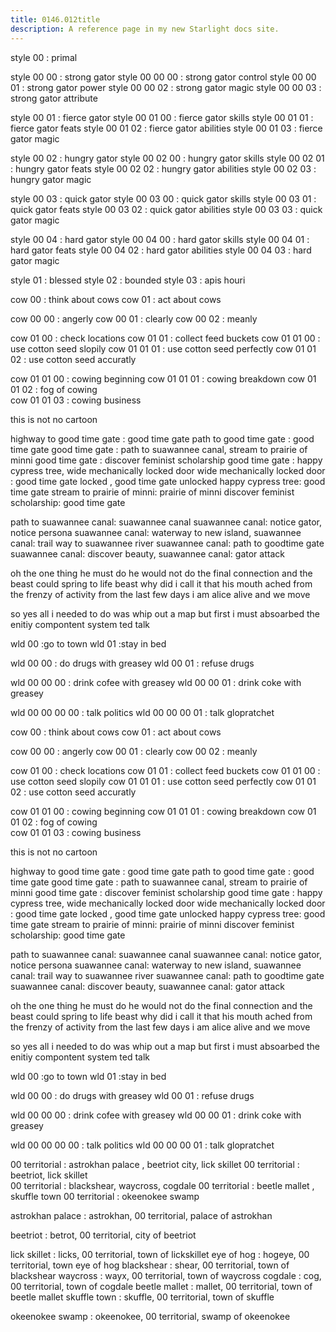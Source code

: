 ```yaml
---
title: 0146.012title
description: A reference page in my new Starlight docs site.
---
```

style 00 : primal

style 00 00 : strong gator
style 00 00 00 : strong gator control 
style 00 00 01 : strong gator power
style 00 00 02 : strong gator magic
style 00 00 03 : strong gator attribute


style 00 01 : fierce gator
style 00 01 00 : fierce gator skills 
style 00 01 01 : fierce gator feats
style 00 01 02 : fierce gator abilities
style 00 01 03 : fierce gator magic

style 00 02 : hungry gator
style 00 02 00 : hungry gator skills 
style 00 02 01 : hungry gator feats
style 00 02 02 : hungry gator abilities
style 00 02 03 : hungry gator magic

style 00 03 : quick gator
style 00 03 00 : quick gator skills 
style 00 03 01 : quick gator feats
style 00 03 02 : quick gator abilities
style 00 03 03 : quick gator magic

style 00 04 : hard gator
style 00 04 00 : hard gator skills 
style 00 04 01 : hard gator feats
style 00 04 02 : hard gator abilities
style 00 04 03 : hard gator magic

style 01 : blessed
style 02 : bounded
style 03 : apis houri


cow 00 : think about cows 
cow 01 : act about cows 

cow 00 00 : angerly
cow 00 01 : clearly
cow 00 02 : meanly 

cow 01 00 : check locations
cow 01 01 : collect feed buckets 
cow 01 01 00 : use cotton seed slopily
cow 01 01 01 : use cotton seed perfectly
cow 01 01 02 : use cotton seed accuratly 

cow 01 01 00 : cowing beginning 
cow 01 01 01 : cowing breakdown 
cow 01 01 02 : fog of cowing  
cow 01 01 03 : cowing business 


this is not no cartoon



highway to good time gate : good time gate 
path to good time gate : good time gate
good time gate : path to suawannee canal,  stream to prairie of minni 
good time gate : discover feminist scholarship
good time gate : happy cypress tree, wide mechanically locked door
wide mechanically locked door : good time gate locked , good time gate unlocked
happy cypress tree: good time gate
stream to prairie of minni: prairie of minni
discover feminist scholarship: good time gate 

path to suawannee canal: suawannee canal 
suawannee canal: notice gator, notice persona 
suawannee canal: waterway to new island, 
suawannee canal: trail way to suawannee river
suawannee canal: path to goodtime gate 
suawannee canal: discover beauty, 
suawannee canal: gator attack



oh the one thing he must do he would not do 
the final connection and the beast could spring to life 
beast why did i call it that 
his mouth ached from the frenzy of activity from the last few days 
i am alice alive and we move

so yes 
all i needed to do was whip out a map 
but first i must absoarbed the enitiy compontent system ted talk 


wld 00  :go to town 
wld 01  :stay in bed 

wld 00 00 : do drugs with greasey 
wld 00 01 : refuse drugs

wld 00 00 00 : drink cofee with greasey
wld 00 00 01 : drink coke with greasey

wld 00 00 00 00 : talk politics
wld 00 00 00 01 : talk glopratchet




  cow 00 : think about cows 
cow 01 : act about cows 

cow 00 00 : angerly
cow 00 01 : clearly
cow 00 02 : meanly 

cow 01 00 : check locations
cow 01 01 : collect feed buckets 
cow 01 01 00 : use cotton seed slopily
cow 01 01 01 : use cotton seed perfectly
cow 01 01 02 : use cotton seed accuratly 

cow 01 01 00 : cowing beginning 
cow 01 01 01 : cowing breakdown 
cow 01 01 02 : fog of cowing  
cow 01 01 03 : cowing business 


this is not no cartoon



highway to good time gate : good time gate 
path to good time gate : good time gate
good time gate : path to suawannee canal,  stream to prairie of minni 
good time gate : discover feminist scholarship
good time gate : happy cypress tree, wide mechanically locked door
wide mechanically locked door : good time gate locked , good time gate unlocked
happy cypress tree: good time gate
stream to prairie of minni: prairie of minni
discover feminist scholarship: good time gate 

path to suawannee canal: suawannee canal 
suawannee canal: notice gator, notice persona 
suawannee canal: waterway to new island, 
suawannee canal: trail way to suawannee river
suawannee canal: path to goodtime gate 
suawannee canal: discover beauty, 
suawannee canal: gator attack



oh the one thing he must do he would not do 
the final connection and the beast could spring to life 
beast why did i call it that 
his mouth ached from the frenzy of activity from the last few days 
i am alice alive and we move

so yes 
all i needed to do was whip out a map 
but first i must absoarbed the enitiy compontent system ted talk 


wld 00  :go to town 
wld 01  :stay in bed 

wld 00 00 : do drugs with greasey 
wld 00 01 : refuse drugs

wld 00 00 00 : drink cofee with greasey
wld 00 00 01 : drink coke with greasey

wld 00 00 00 00 : talk politics
wld 00 00 00 01 : talk glopratchet


00 territorial : astrokhan palace , beetriot city, lick skillet
00 territorial : beetriot, lick skillet  
00 territorial : blackshear, waycross, cogdale 
00 territorial : beetle mallet , skuffle town
00 territorial : okeenokee swamp

astrokhan palace : astrokhan, 00 territorial, palace of astrokhan

beetriot : betrot, 00 territorial, city of beetriot

lick skillet  : licks, 00 territorial, town of lickskillet
eye of hog  : hogeye, 00 territorial, town eye of hog
blackshear : shear, 00 territorial, town of blackshear
waycross : wayx, 00 territorial, town of waycross
cogdale : cog, 00 territorial, town of cogdale
beetle mallet : mallet, 00 territorial, town of beetle mallet
skuffle town : skuffle, 00 territorial, town of skuffle

okeenokee swamp : okeenokee, 00 territorial, swamp of okeenokee
